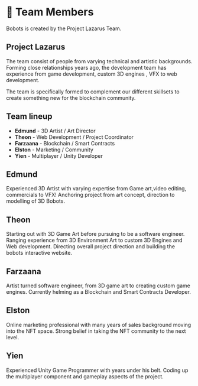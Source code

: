 # 🤝 Team Members

Bobots is created by the Project Lazarus Team.&#x20;

## Project Lazarus

The team consist of people from varying technical and artistic backgrounds. Forming close relationships years ago, the development team has experience from game development, custom 3D engines , VFX to web development.&#x20;

The team is specifically formed to complement our different skillsets to create something new for the blockchain community.

## Team lineup

* **Edmund** - 3D Artist / Art Director
* **Theon** - Web Development / Project Coordinator
* **Farzaana** - Blockchain / Smart Contracts
* **Elston** - Marketing / Community
* **Yien** - Multiplayer / Unity Developer

## Edmund

Experienced 3D Artist with varying expertise from Game art,video editing, commercials to VFX! Anchoring project from art concept, direction to modelling of 3D Bobots.

## Theon

Starting out with 3D Game Art before pursuing to be a software engineer. Ranging experience from 3D Environment Art to custom 3D Engines and Web development. Directing overall project direction and building the bobots interactive website.

## Farzaana

Artist turned software engineer, from 3D game art to creating custom game engines. Currently helming as a Blockchain and Smart Contracts Developer.

## Elston

Online marketing professional with many years of sales background moving into the NFT space. Strong belief in taking the NFT community to the next level.

## Yien

Experienced Unity Game Programmer with years under his belt. Coding up the multiplayer component and gameplay aspects of the project.&#x20;
